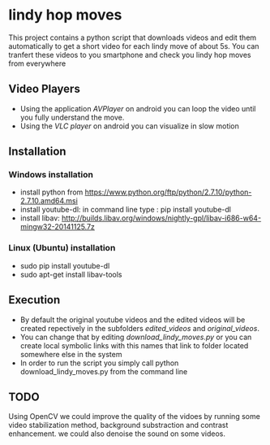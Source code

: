 # lindy hop moves
This project contains a python script that downloads videos and edit them automatically to get a short video for each lindy move of about 5s.
You can tranfert these videos to you smartphone and check you lindy hop moves from everywhere

## Video Players
* Using the application *AVPlayer* on android you can loop the video until you fully understand the move.
* Using the *VLC player* on android you can visualize in slow motion

## Installation

### Windows installation


 * install python from https://www.python.org/ftp/python/2.7.10/python-2.7.10.amd64.msi
 * install youtube-dl: in command line type : pip install youtube-dl
 * install libav: http://builds.libav.org/windows/nightly-gpl/libav-i686-w64-mingw32-20141125.7z

### Linux (Ubuntu) installation
 
 * sudo pip install youtube-dl
 * sudo apt-get install libav-tools

## Execution

* By default the original youtube videos and the edited videos will be created repectively in the subfolders *edited_videos* and *original_videos*.
* You can change that by editing *download_lindy_moves.py* or you can create local symbolic links with this names that link to folder located somewhere else in the system
* In order to run the script you simply call python download_lindy_moves.py from the command line

## TODO

Using OpenCV we could improve the quality of the vidoes by running some video stabilization method, background substraction and contrast enhancement.
we could also denoise the sound on some videos.













